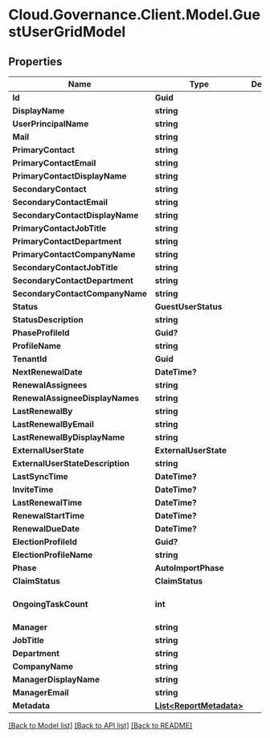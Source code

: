 # Cloud.Governance.Client.Model.GuestUserGridModel
## Properties

Name | Type | Description | Notes
------------ | ------------- | ------------- | -------------
**Id** | **Guid** |  | [optional] 
**DisplayName** | **string** |  | [optional] 
**UserPrincipalName** | **string** |  | [optional] 
**Mail** | **string** |  | [optional] 
**PrimaryContact** | **string** |  | [optional] 
**PrimaryContactEmail** | **string** |  | [optional] 
**PrimaryContactDisplayName** | **string** |  | [optional] 
**SecondaryContact** | **string** |  | [optional] 
**SecondaryContactEmail** | **string** |  | [optional] 
**SecondaryContactDisplayName** | **string** |  | [optional] 
**PrimaryContactJobTitle** | **string** |  | [optional] 
**PrimaryContactDepartment** | **string** |  | [optional] 
**PrimaryContactCompanyName** | **string** |  | [optional] 
**SecondaryContactJobTitle** | **string** |  | [optional] 
**SecondaryContactDepartment** | **string** |  | [optional] 
**SecondaryContactCompanyName** | **string** |  | [optional] 
**Status** | **GuestUserStatus** |  | [optional] 
**StatusDescription** | **string** |  | [optional] 
**PhaseProfileId** | **Guid?** |  | [optional] 
**ProfileName** | **string** |  | [optional] 
**TenantId** | **Guid** |  | [optional] 
**NextRenewalDate** | **DateTime?** |  | [optional] 
**RenewalAssignees** | **string** |  | [optional] 
**RenewalAssigneeDisplayNames** | **string** |  | [optional] 
**LastRenewalBy** | **string** |  | [optional] 
**LastRenewalByEmail** | **string** |  | [optional] 
**LastRenewalByDisplayName** | **string** |  | [optional] 
**ExternalUserState** | **ExternalUserState** |  | [optional] 
**ExternalUserStateDescription** | **string** |  | [optional] 
**LastSyncTime** | **DateTime?** |  | [optional] 
**InviteTime** | **DateTime?** |  | [optional] 
**LastRenewalTime** | **DateTime?** |  | [optional] 
**RenewalStartTime** | **DateTime?** |  | [optional] 
**RenewalDueDate** | **DateTime?** |  | [optional] 
**ElectionProfileId** | **Guid?** |  | [optional] 
**ElectionProfileName** | **string** |  | [optional] 
**Phase** | **AutoImportPhase** |  | [optional] 
**ClaimStatus** | **ClaimStatus** |  | [optional] 
**OngoingTaskCount** | **int** |  | [optional] [default to 0]
**Manager** | **string** |  | [optional] 
**JobTitle** | **string** |  | [optional] 
**Department** | **string** |  | [optional] 
**CompanyName** | **string** |  | [optional] 
**ManagerDisplayName** | **string** |  | [optional] 
**ManagerEmail** | **string** |  | [optional] 
**Metadata** | [**List&lt;ReportMetadata&gt;**](ReportMetadata.md) |  | [optional] 

[[Back to Model list]](../README.md#documentation-for-models) [[Back to API list]](../README.md#documentation-for-api-endpoints) [[Back to README]](../README.md)

